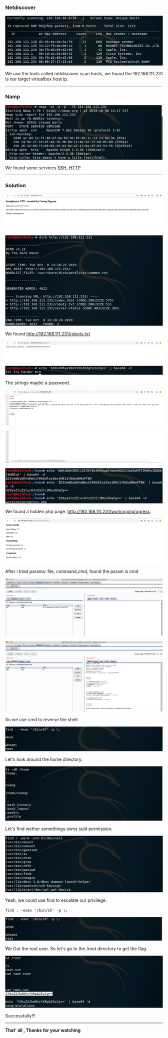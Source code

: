 

### **Netdiscover**

![netdiscover](images/bossplayerctf/netdiscover.png)

We use the tools called netdiscover scan hosts, we found the 192.168.111.231 is our target virtualbox host ip.

------

### **Namp**

![nmap](images/bossplayerctf/nmap.png)

We found some services <u>SSH</u>, <u>HTTP</u>

------

### Solution

![index](images/bossplayerctf/index.png)

![dirb](images/bossplayerctf/dirb.png)

We found http://192.168.111.231/robots.txt

![robots](images/bossplayerctf/robots.png)

![d_robots](images/bossplayerctf/d_robots.png)

The strings maybe a password.  

![index_resource0](images/bossplayerctf/index_resource0.png)

![index_resource1](images/bossplayerctf/index_resource1.png)

![workinginprocess](images/bossplayerctf/workinginprocess.png)

We found a hidden php page. http://192.168.111.231/workinginprogress.

![workpage](images/bossplayerctf/workpage.png)

After i tried params: file, command,cmd, found the param is cmd

![id](images/bossplayerctf/id.png)

![nc](images/bossplayerctf/nc.png)

So we use cmd to reverse the shell.

![shell](images/bossplayerctf/shell.png)

Let's look around the home directory.

![ls](images/bossplayerctf/ls.png)

Let's find wether somethings owns suid permission.

![find](images/bossplayerctf/find.png)

Yeah, we could use find to escalate our privilege.

`find . -exec '/bin/sh' -p \;`

![root](images/bossplayerctf/root.png)

We Got the root user. So let's go to the /root directory to get the flag.

![flag](images/bossplayerctf/flag.png)

Successfully!!!

------

**That' all , Thanks for your watching**